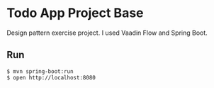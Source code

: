 # Todo App Project Base
Design pattern exercise project. I used Vaadin Flow and Spring Boot.

## Run
```
$ mvn spring-boot:run
$ open http://localhost:8080
```
